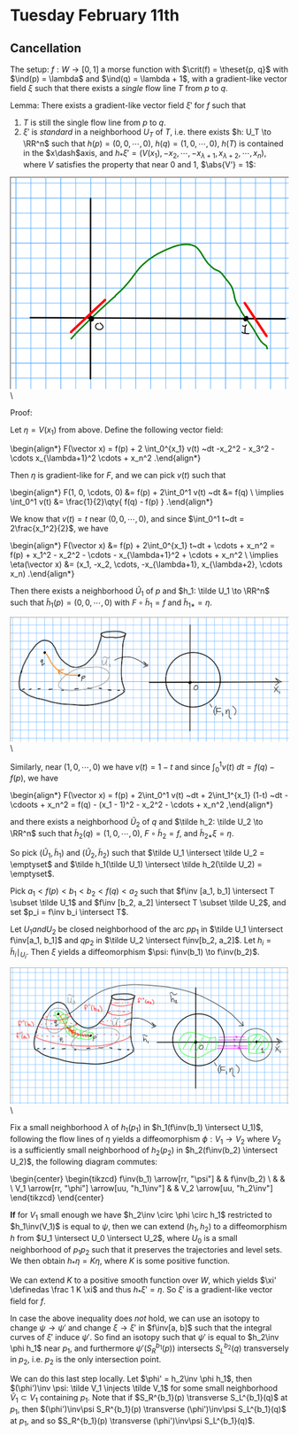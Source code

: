 # Tuesday February 11th

## Cancellation

The setup:
$f: W \to [0, 1]$ a morse function with $\crit(f) = \theset{p, q}$ with $\ind(p) = \lambda$ and $\ind(q) = \lambda + 1$, with a gradient-like vector field $\xi$ such that there exists a *single* flow line $T$ from $p$ to $q$.

Lemma:
There exists a gradient-like vector field $\xi'$ for $f$ such that

1. $T$ is still the single flow line from $p$ to $q$.
2. $\xi'$ is *standard* in a neighborhood $U_T$ of $T$, i.e. there exists $h: U_T \to \RR^n$ such that $h(p) = (0, 0, \cdots, 0)$, $h(q) = (1, 0,\cdots, 0)$,
  $h(T)$ is contained in the $x\dash$axis, and $h_* \xi' = (V(x_1), -x_2, \cdots, -x_{\lambda+1}, x_{\lambda+2}, \cdots, x_n)$,
  where $V$ satisfies the property that near 0 and 1, $\abs{V'} = 1$:

![Image](figures/2020-02-11-11:08.png)\

Proof:

Let $\eta = V(x_1)$ from above.
Define the following vector field:

\begin{align*}
F(\vector x) = f(p) + 2 \int_0^{x_1} v(t) ~dt -x_2^2 - x_3^2 - \cdots x_{\lambda+1}^2 \cdots + x_n^2
.\end{align*}

Then $\eta$ is gradient-like for $F$, and we can pick $v(t)$ such that

\begin{align*}
F(1, 0, \cdots, 0) &=
f(p) + 2\int_0^1 v(t) ~dt &= f(q) \\
\implies \int_0^1 v(t) &= \frac{1}{2}\qty{ f(q) - f(p)  }
.\end{align*}


We know that $v(t) = t$ near $(0, 0, \cdots, 0)$, and since $\int_0^1 t~dt = 2\frac{x_1^2}{2}$, we have

\begin{align*}
F(\vector x) 
&= f(p) + 2\int_0^{x_1} t~dt + \cdots + x_n^2 = f(p) + x_1^2 - x_2^2 - \cdots - x_{\lambda+1}^2 + \cdots + x_n^2 \\
\implies \eta(\vector x) 
&= (x_1, -x_2, \cdots, -x_{\lambda+1}, x_{\lambda+2}, \cdots x_n)
.\end{align*}

Then there exists a neighborhood $\tilde U_1$ of $p$ and $h_1: \tilde U_1 \to \RR^n$ such that $\tilde h_1(p) = (0, 0, \cdots, 0)$ with $F \circ \tilde h_1 = f$ and $\tilde h_{1*} = \eta$.


![Image](figures/2020-02-11-11:21.png)\

Similarly, near $(1, 0, \cdots, 0)$ we have $v(t) = 1 -t$ and since $\int_0^1 v(t)~dt = f(q) - f(p)$, we have

\begin{align*}
F(\vector x) = f(p) + 2\int_0^1 v(t) ~dt + 2\int_1^{x_1} (1-t) ~dt - \cdoots + x_n^2 = f(q) - (x_1 - 1)^2 - x_2^2 - \cdots + x_n^2
,\end{align*}

and there exists a neighborhood $\tilde U_2$ of $q$ and $\tilde h_2: \tilde U_2 \to \RR^n$ such that $\tilde h_2(q) = (1, 0, \cdots, 0)$, $F\circ \tilde h_2 = f$, and $\tilde h_{2*} \xi = \eta$.

So pick $(\tilde U_1,\tilde h_1)$ and $(\tilde U_2, \tilde h_2)$ such that $\tilde U_1 \intersect \tilde U_2 = \emptyset$ and $\tilde h_1(\tilde U_1) \intersect \tilde h_2(\tilde U_2) = \emptyset$.

Pick $a_1 < f(p) < b_1 < b_2 < f(q) < a_2$ such that $f\inv [a_1, b_1] \intersect T \subset \tilde U_1$ and $f\inv [b_2, a_2] \intersect T \subset \tilde U_2$, and set $p_i = f\inv b_i \intersect T$.

Let $U_1 and U_2$ be closed neighborhood of the arc $p p_1$ in $\tilde U_1 \intersect f\inv[a_1, b_1]$ and $q p_2$ in $\tilde U_2 \intersect f\inv[b_2, a_2]$.
Let $h_i = \tilde h_i \mid_{U_i}$.
Then $\xi$ yields a diffeomorphism $\psi: f\inv(b_1) \to f\inv(b_2)$.

![Image](figures/2020-02-11-11:37.png)\

Fix a small neighborhood $\lambda$ of $h_1(p_1)$ in $h_1(f\inv(b_1) \intersect U_1)$, following the flow lines of $\eta$ yields a diffeomorphism $\phi: V_1 \to V_2$ where $V_2$ is a sufficiently small neighborhood of $h_2(p_2)$ in $h_2(f\inv(b_2) \intersect U_2)$, the following diagram commutes:

\begin{center}
\begin{tikzcd}
f\inv(b_1) \arrow[rr, "\psi"]                &  & f\inv(b_2)                \\
                                             &  &                           \\
V_1 \arrow[rr, "\phi"] \arrow[uu, "h_1\inv"] &  & V_2 \arrow[uu, "h_2\inv"]
\end{tikzcd}
\end{center}


**If** for $V_1$ small enough we have $h_2\inv \circ \phi \circ h_1$ restricted to $h_1\inv(V_1)$ is equal to $\psi$, then we can extend $(h_1, h_2)$ to a diffeomorphism $h$ from $U_1 \intersect U_0 \intersect U_2$, where $U_0$ is a small neighborhood of $p_1 p_2$ such that it preserves the trajectories and level sets.
We then obtain $h_* \eta = K \eta$, where $K$ is some positive function.

We can extend $K$ to a positive smooth function over $W$, which yields $\xi' \definedas \frac 1 K \xi$ and thus $h_* \xi' = \eta$.
So $\xi'$ is a gradient-like vector field for $f$.

In case the above inequality does *not* hold, we can use an isotopy to change $\psi \to \psi'$ and change $\xi \to \xi'$ in $f\inv[a, b]$ such that the integral curves of $\xi'$ induce $\psi'$.
So find an isotopy such that $\psi'$ is equal to $h_2\inv \phi h_1$ near $p_1$, and furthermore $\psi'(S_R^{b_1}(p))$ intersects $S_L^{b_2}(q)$ transversely in $p_2$, i.e. $p_2$ is the only intersection point.

We can do this last step locally.
Let $\phi' = h_2\inv \phi h_1$, then $(\phi')\inv \psi: \tilde V_1 \injects \tilde V_1$ for some small neighborhood $\tilde V_1 \subset V_1$ containing $p_1$.
Note that if
$S_R^{b_1}(p) \transverse S_L^{b_1}(q)$ 
at $p_1$, then
$(\phi')\inv\psi S_R^{b_1}(p) \transverse (\phi')\inv\psi S_L^{b_1}(q)$
at $p_1$, and so 
$S_R^{b_1}(p) \transverse (\phi')\inv\psi S_L^{b_1}(q)$.


